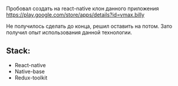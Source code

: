Пробовал создать на react-native клон данного приложения https://play.google.com/store/apps/details?id=vmax.billy 

Не получилось сделать до конца, решил оставить на потом. Зато получил опыт использования данной технологии.

## Stack: 
- React-native
- Native-base
- Redux-toolkit
